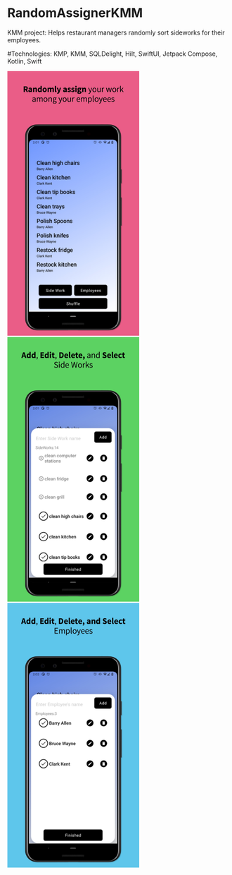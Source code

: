 # RandomAssignerKMM
KMM project: Helps restaurant managers randomly sort sideworks for their employees.

#Technologies:
  KMP, KMM, SQLDelight, Hilt, SwiftUI, Jetpack Compose, Kotlin, Swift

<img src=/screenshot1.jpeg alt="alt text" width="300">
<img src=/screenshot2.jpeg alt="alt text" width="300">
<img src=/screenshot3.jpeg alt="alt text" width="300">
 

